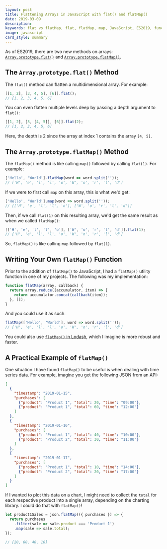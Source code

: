 ```yaml
---
layout: post
title: Flattening Arrays in JavaScript with flat() and flatMap()
date: 2019-03-09
description:
keywords: flat vs flatMap, flat, flatMap, map, JavaScript, ES2019, functional programming
image: javascript
card_style: summary
---
```


As of ES2019, there are two new methods on arrays:  [`Array.prototype.flat()`](https://developer.mozilla.org/en-US/docs/Web/JavaScript/Reference/Global_Objects/Array/flat) and [`Array.prototype.flatMap()`](https://developer.mozilla.org/en-US/docs/Web/JavaScript/Reference/Global_Objects/Array/flatMap).

## The `Array.prototype.flat()` Method

The `flat()` method can flatten a multidimensional array. For example:

```js
[[1, 2], [3, 4, 5], [6]].flat();
// [1, 2, 3, 4, 5, 6]
```

You can even flatten multiple levels deep by passing a depth argument to `flat()`:

```js
[[1, 2], [3, [4, 5]], [6]].flat(2);
// [1, 2, 3, 4, 5, 6]
```

Here, the depth is 2 since the array at index 1 contains the array `[4, 5]`.

## The `Array.prototype.flatMap()` Method

The `flatMap()` method is like calling `map()` followed by calling `flat(1)`. For example:

```js
['Hello', 'World'].flatMap(word => word.split(''));
// ['H', 'e', 'l', 'l', 'o', 'W', 'o', 'r', 'l', 'd']
```

If we were to first call `map` on this array, this is what we'd get:

```js
['Hello', 'World'].map(word => word.split(''));
// [['H', 'e', 'l', 'l', 'o'], ['W', 'o', 'r', 'l', 'd']]
```

Then, if we call `flat(1)` on this resulting array, we'd get the same result as when we called `flatMap()`:

```js
[['H', 'e', 'l', 'l', 'o'], ['W', 'o', 'r', 'l', 'd']].flat(1);
// ['H', 'e', 'l', 'l', 'o', 'W', 'o', 'r', 'l', 'd']
```

So, `flatMap()` is like calling `map` followed by `flat(1)`.

## Writing Your Own `flatMap()` Function

Prior to the addition of `flatMap()` to JavaScript, I had a `flatMap()` utility function in one of my projects. The following was my implementation:

```js
function flatMap(array, callback) {
  return array.reduce((accumulator, item) => {
    return accumulator.concat(callback(item));
  }, []);
}
```

And you could use it as such:

```js
flatMap(['Hello', 'World'], word => word.split(''));
// ['H', 'e', 'l', 'l', 'o', 'W', 'o', 'r', 'l', 'd']
```

You could also use [`flatMap()` in Lodash](https://lodash.com/docs/4.17.11#flatMap), which I imagine is more robust and faster.

## A Practical Example of `flatMap()`

One situation I have found `flatMap()` to be useful is when dealing with time series data. For example, imagine you get the following JSON from an API:

```json
[
  {
    "timestamp": "2019-01-15",
    "purchases": [
      {"product": "Product 1", "total": 20, "time": "09:00"},
      {"product": "Product 1", "total": 60, "time": "12:00"}
    ]
  },
  {
    "timestamp": "2019-01-16",
    "purchases": [
      {"product": "Product 1", "total": 40, "time": "10:00"},
      {"product": "Product 2", "total": 30, "time": "11:00"}
    ]
  },
  {
    "timestamp": "2019-01-17",
    "purchases": [
      {"product": "Product 1", "total": 10, "time": "14:00"},
      {"product": "Product 2", "total": 20, "time": "17:00"}
    ]
  }
]
```

If I wanted to plot this data on a chart, I might need to collect the `total` for each respective product into a single array, depending on the charting library. I could do that with `flatMap()`!

```js
let product1Sales = json.flatMap(({ purchases }) => {
  return purchases
    .filter(sale => sale.product === 'Product 1')
    .map(sale => sale.total);
});

// [20, 60, 40, 10]
```
